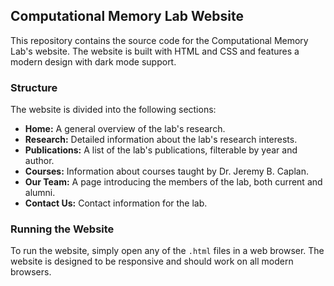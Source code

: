 ## Computational Memory Lab Website

This repository contains the source code for the Computational Memory Lab's website. The website is built with HTML and CSS and features a modern design with dark mode support.

### Structure

The website is divided into the following sections:

*   **Home:** A general overview of the lab's research.
*   **Research:** Detailed information about the lab's research interests.
*   **Publications:** A list of the lab's publications, filterable by year and author.
*   **Courses:** Information about courses taught by Dr. Jeremy B. Caplan.
*   **Our Team:** A page introducing the members of the lab, both current and alumni.
*   **Contact Us:** Contact information for the lab.

### Running the Website

To run the website, simply open any of the `.html` files in a web browser. The website is designed to be responsive and should work on all modern browsers.
